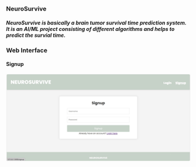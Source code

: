### NeuroSurvive

##### NeuroSurvive is basically a brain tumor survival time prediction system. It is an AI/ML project consisting of different algorithms and helps to predict the survial time.

### Web Interface

#### Signup 
![NeuroSurvive Signup Page](https://github.com/Ruby417/NeuroSurvive/blob/main/NeuroSurvive%20Output/signup.jpg)


